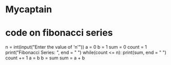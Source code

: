 # Mycaptain
# code on fibonacci series
n = int(input("Enter the value  of 'n'"))
a = 0
b = 1
sum = 0
count = 1
print("Fibonacci Series: ", end = " ")
while(count <= n):
    print(sum, end = " ")
    count += 1
    a = b
    b = sum
    sum = a + b
